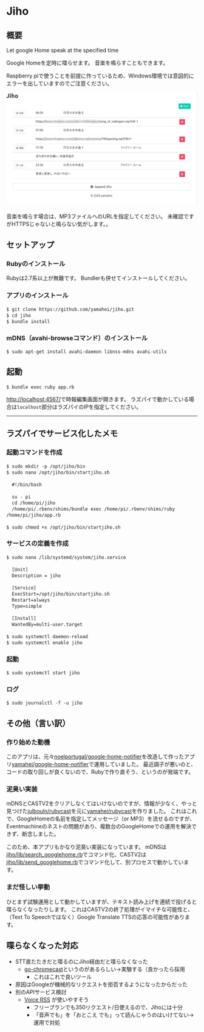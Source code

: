 Jiho
====

概要
----

Let google Home speak at the specified time

Google Homeを定時に喋らせます。
音楽を鳴らすこともできます。

Raspberry piで使うことを前提に作っているため、Windows環境では意図的にエラーを出していますのでご注意ください。

![](localhost_4567_index.html.png)

音楽を鳴らす場合は、MP3ファイルへのURLを指定してください。
未確認ですがHTTPSじゃないと鳴らない気がします。。

セットアップ
------------
### Rubyのインストール

Rubyは2.7系以上が無難です。
Bundlerも併せてインストールしてください。

### アプリのインストール

```
$ git clone https://github.com/yamahei/jiho.git
$ cd jiho
$ bundle install
```

### mDNS（avahi-browseコマンド）のインストール

```
$ sudo apt-get install avahi-daemon libnss-mdns avahi-utils
```


起動
----

```
$ bundle exec ruby app.rb
```
[http://localhost:4567/](http://localhost:4567/)で時報編集画面が開きます。
ラズパイで動かしている場合は`localhost`部分はラズパイのIPを指定してください。

----

ラズパイでサービス化したメモ
----------------------------

### 起動コマンドを作成

```
$ sudo mkdir -p /opt/jiho/bin
$ sudo nano /opt/jiho/bin/startjiho.sh

  #!/bin/bash

  su - pi
  cd /home/pi/jiho
  /home/pi/.rbenv/shims/bundle exec /home/pi/.rbenv/shims/ruby /home/pi/jiho/app.rb

$ sudo chmod +x /opt/jiho/bin/startjiho.sh
```

### サービスの定義を作成

```
$ sudo nano /lib/systemd/system/jiho.service

  [Unit]
  Description = jiho

  [Service]
  ExecStart=/opt/jiho/bin/startjiho.sh
  Restart=always
  Type=simple

  [Install]
  WantedBy=multi-user.target

$ sudo systemctl daemon-reload
$ sudo systemctl enable jiho
```

### 起動

```
$ sudo systemctl start jiho
```

### ログ

```
$ sudo journalctl -f -u jiho
```


その他（言い訳）
----------------

### 作り始めた動機

このアプリは、元々[noelportugal/google-home-notifier](https://github.com/noelportugal/google-home-notifier)を改造して作ったアプリ[yamahei/google-home-notifier](https://github.com/yamahei/google-home-notifier)で運用していました。
最近調子が悪いのと、コードの取り回しが良くないので、Rubyで作り直そう、というのが発端です。

### 泥臭い実装

mDNSとCASTV2をクリアしなくてはいけないのですが、情報が少なく、やっと見つけた[julbouln/rubycast](https://github.com/julbouln/rubycast)を元に[yamahei/rubycast](https://github.com/yamahei/rubycast)を作りました。
これはこれで、GoogleHomeの名前を指定してメッセージ（or MP3）を流せるのですが、Eventmachineのネストの問題があり、複数台のGoogleHomeでの運用を解決できず、断念しました。

このため、本アプリもかなり泥臭い実装になっています。
mDNSは[jiho/lib/search_googlehome.rb](https://github.com/yamahei/jiho/blob/main/lib/search_googlehome.rb)でコマンド化、CASTV2は[jiho/lib/send_googlehome.rb](https://github.com/yamahei/jiho/blob/main/lib/send_googlehome.rb)でコマンド化して、別プロセスで動かしています。

### まだ怪しい挙動

ひとまず試験運用として動かしていますが、テキスト読み上げを連続で投げると喋らなくなったりします。
これはCASTV2の終了処理がイマイチな可能性と、（Text To Speechではなく）Google Translate TTSの応答の可能性があります。


喋らなくなった対応
------------------

* STT直たたきだと喋るのにJiho経由だと喋らなくなった
  * [go-chromecast](https://github.com/vishen/go-chromecast)というのがあるらしい→実験する（良かったら採用
    * これはこれで良いツール
* 原因はGoogleが機械的なリクエストを拒否するようになったからだった
* 別のAPIサービス検討
  * [Voice RSS](http://www.voicerss.org/) が使いやすそう
    * フリープランでも350リクエスト/日使えるので、Jihoには十分
    * 「音声でも」を「おとこえ でも」って読んじゃうのはいけてない→運用で対処


